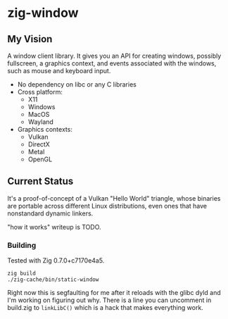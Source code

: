 # zig-window

## My Vision

A window client library. It gives you an API for creating windows, possibly
fullscreen, a graphics context, and events associated with the windows, such
as mouse and keyboard input.

 * No dependency on libc or any C libraries
 * Cross platform:
   * X11
   * Windows
   * MacOS
   * Wayland
 * Graphics contexts:
   * Vulkan
   * DirectX
   * Metal
   * OpenGL

## Current Status

It's a proof-of-concept of a Vulkan "Hello World" triangle, whose binaries
are portable across different Linux distributions, even ones that have
nonstandard dynamic linkers.

"how it works" writeup is TODO.

### Building

Tested with Zig 0.7.0+c7170e4a5.

```
zig build
./zig-cache/bin/static-window
```

Right now this is segfaulting for me after it reloads with the glibc dyld and
I'm working on figuring out why. There is a line you can uncomment in build.zig
to `linkLibC()` which is a hack that makes everything work.
